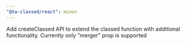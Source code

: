 ```yaml
---
"@tw-classed/react": minor
---
```


Add createClassed API to extend the classed function with additional functionality. Currently only "merger" prop is supported
